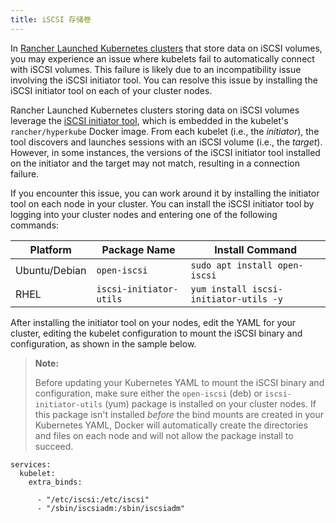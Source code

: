 ```yaml
---
title: iSCSI 存储卷
---
```


In [Rancher Launched Kubernetes clusters](/docs/cluster-provisioning/rke-clusters/) that store data on iSCSI volumes, you may experience an issue where kubelets fail to automatically connect with iSCSI volumes. This failure is likely due to an incompatibility issue involving the iSCSI initiator tool. You can resolve this issue by installing the iSCSI initiator tool on each of your cluster nodes.

Rancher Launched Kubernetes clusters storing data on iSCSI volumes leverage the [iSCSI initiator tool](http://www.open-iscsi.com/), which is embedded in the kubelet's `rancher/hyperkube` Docker image. From each kubelet (i.e., the _initiator_), the tool discovers and launches sessions with an iSCSI volume (i.e., the _target_). However, in some instances, the versions of the iSCSI initiator tool installed on the initiator and the target may not match, resulting in a connection failure.

If you encounter this issue, you can work around it by installing the initiator tool on each node in your cluster. You can install the iSCSI initiator tool by logging into your cluster nodes and entering one of the following commands:

| Platform      | Package Name            | Install Command                        |
| ------------- | ----------------------- | -------------------------------------- |
| Ubuntu/Debian | `open-iscsi` | `sudo apt install open-iscsi` |
| RHEL          | `iscsi-initiator-utils` | `yum install iscsi-initiator-utils -y` |

After installing the initiator tool on your nodes, edit the YAML for your cluster, editing the kubelet configuration to mount the iSCSI binary and configuration, as shown in the sample below.

> **Note:**
>
> Before updating your Kubernetes YAML to mount the iSCSI binary and configuration, make sure either the `open-iscsi` (deb) or `iscsi-initiator-utils` (yum) package is installed on your cluster nodes. If this package isn't installed _before_ the bind mounts are created in your Kubernetes YAML, Docker will automatically create the directories and files on each node and will not allow the package install to succeed.

``` 
services:
  kubelet:
    extra_binds:

      - "/etc/iscsi:/etc/iscsi"
      - "/sbin/iscsiadm:/sbin/iscsiadm"

```

